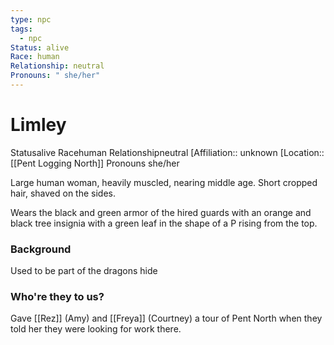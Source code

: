```yaml
---
type: npc
tags:
  - npc
Status: alive
Race: human
Relationship: neutral
Pronouns: " she/her"
---
```


# Limley
<span class="dataview inline-field"><span class="inline-field-key">Status</span><span class="inline-field-value">alive</span></span>
<span class="dataview inline-field"><span class="inline-field-key">Race</span><span class="inline-field-value">human</span></span>
<span class="dataview inline-field"><span class="inline-field-key">Relationship</span><span class="inline-field-value">neutral</span></span>
[Affiliation:: unknown
[Location:: [[Pent Logging North]]
<span class="dataview inline-field"><span class="inline-field-key">Pronouns</span><span class="inline-field-value"> she/her</span></span>

Large human woman, heavily muscled, nearing middle age. Short cropped hair, shaved on the sides. 

Wears the black and green armor of the hired guards with an orange and black tree insignia with a green leaf in the shape of a P rising from the top. 

### Background
Used to be part of the dragons hide

### Who're they to us? 
Gave [[Rez]] (Amy) and [[Freya]] (Courtney) a tour of Pent North when they told her they were looking for work there. 